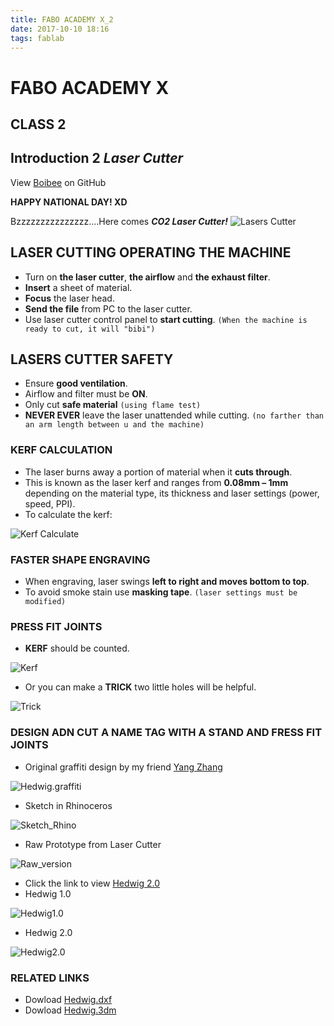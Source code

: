 ```yaml
---
title: FABO ACADEMY X_2
date: 2017-10-10 18:16
tags: fablab
---
```

# FABO ACADEMY X
## CLASS 2
## Introduction 2 *Laser Cutter*

View [Boibee](https://mrtriskin.github.io/) on GitHub

**HAPPY NATIONAL DAY! XD**

Bzzzzzzzzzzzzzzz....Here comes ***CO2 Laser Cutter!***
![Lasers Cutter](https://raw.githubusercontent.com/MrTriskin/blog/master/img/fabo_1/IMG_5003.JPG)

## LASER CUTTING OPERATING THE MACHINE

  - Turn on **the laser cutter**, **the airflow** and **the exhaust filter**.
  - **Insert** a sheet of material.
  - **Focus** the laser head.
  - **Send the file** from PC to the laser cutter.
  - Use laser cutter control panel to **start cutting**.
    `(When the machine is ready to cut, it will "bibi")`
## LASERS CUTTER SAFETY
  - Ensure **good ventilation**.
  - Airflow and filter must be **ON**.
  - Only cut **safe material**
    `(using flame test)`
  - **NEVER EVER** leave the laser unattended while cutting.
    `(no farther than an arm length between u and the machine)`

### KERF CALCULATION
  - The laser burns away a portion of material when it **cuts through**.
  - This is known as the laser kerf and ranges from **0.08mm – 1mm** depending on the material type, its thickness and laser settings (power, speed, PPI).
  - To calculate the kerf:

  ![Kerf Calculate](https://raw.githubusercontent.com/MrTriskin/blog/master/img/fabo_1/kerf%20calculation.jpg)

### FASTER SHAPE ENGRAVING
  - When engraving, laser swings **left to right and moves bottom to top**.
  - To avoid smoke stain use **masking tape**.
    `(laser settings must be modified)`

### PRESS FIT JOINTS
  - **KERF** should be counted.

  ![Kerf](https://raw.githubusercontent.com/MrTriskin/blog/master/img/fabo_1/kerf.png)
  - Or you can make a **TRICK** two little holes will be helpful.

  ![Trick](https://raw.githubusercontent.com/MrTriskin/blog/master/img/fabo_1/trick.png)

### DESIGN ADN CUT A NAME TAG WITH A STAND AND FRESS FIT JOINTS
  - Original graffiti design by my friend [Yang Zhang](https://evenzhanglll.github.io/)

  ![Hedwig.graffiti](https://raw.githubusercontent.com/MrTriskin/blog/master/img/fabo_1/graffiti.jpg)
  - Sketch in Rhinoceros

  ![Sketch_Rhino](https://raw.githubusercontent.com/MrTriskin/blog/master/img/fabo_1/hedwig_rhino.png)
  - Raw Prototype from Laser Cutter

  ![Raw_version](https://raw.githubusercontent.com/MrTriskin/blog/master/img/fabo_1/IMG_4834.JPG)
  - Click the link to view [Hedwig 2.0](https://youtu.be/Jt1zWH52CDw)
  - Hedwig 1.0

  ![Hedwig1.0](https://raw.githubusercontent.com/MrTriskin/blog/master/img/fabo_1/IMG_4840.JPG)
  - Hedwig 2.0

  ![Hedwig2.0](https://raw.githubusercontent.com/MrTriskin/blog/master/img/fabo_1/IMG_4981(20171008-170549).jpg)

### RELATED LINKS
  - Dowload [Hedwig.dxf](https://github.com/MrTriskin/blog/raw/master/files/fabo_1/hedwig.dxf)
  - Dowload [Hedwig.3dm](https://github.com/MrTriskin/blog/raw/master/files/fabo_1/hedwig.3dm)
